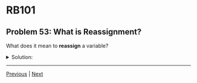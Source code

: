 # RB101
## Problem 53: What is Reassignment?

What does it mean to **reassign** a variable?

<details>
<summary>Solution:</summary>

To reassign a variable means to change what object the variable points to. When you reassign a variable, you're making it reference a different value or object in memory.

Examples:
```ruby
x = 5          # x points to the integer 5
x = 10         # x is reassigned to point to the integer 10

name = "Alice"
name = "Bob"   # name now points to a different string

arr = [1, 2, 3]
arr = [4, 5, 6]  # arr now points to a different array
```

**Reassignment creates a new binding:**
```ruby
str = "hello"
original_id = str.object_id

str = "goodbye"  # Reassignment
str.object_id == original_id  # => false (different object)
```

**Reassignment vs Mutation:**
```ruby
# Reassignment - points to new object
x = "hello"
x = "world"  # x now points to a different string

# Mutation - modifies the same object
x = "hello"
x << " world"  # x still points to the same string, but modified
```

</details>

---

[Previous](052.md) | [Next](054.md)

